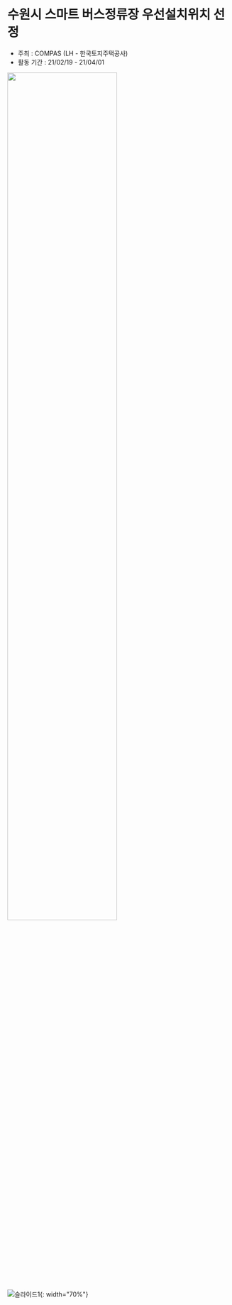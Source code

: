 # 수원시 스마트 버스정류장 우선설치위치 선정  
  
* 주최 : COMPAS (LH - 한국토지주택공사)  
* 활동 기간 : 21/02/19 - 21/04/01  

<img src="https://user-images.githubusercontent.com/54944069/114996339-b2376a00-9ed9-11eb-8026-fb8224884324.PNG" width="70%">

![슬라이드1](https://user-images.githubusercontent.com/54944069/114996339-b2376a00-9ed9-11eb-8026-fb8224884324.PNG){: width="70%"}

